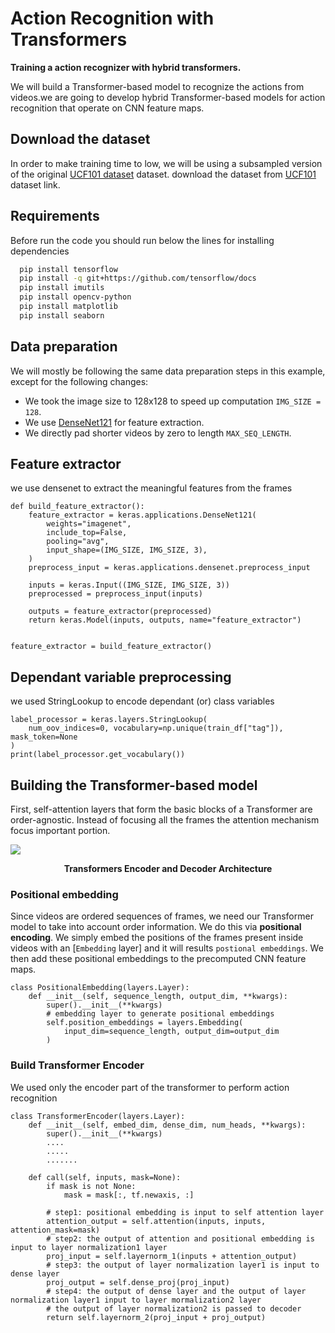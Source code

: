 # Action Recognition with Transformers

**Training a action recognizer with hybrid transformers.**

We will build a Transformer-based model to recognize the actions from videos.we are going to develop hybrid Transformer-based models for action recognition that operate on CNN feature maps.

## Download the dataset
In order to make training time to low, we will be using a subsampled version of the original [UCF101 dataset](https://www.crcv.ucf.edu/data/UCF101.php) dataset. download the dataset from [UCF101](https://git.io/JGc31) dataset link.

## Requirements
Before run the code you should run below the lines for installing dependencies
```bash
  pip install tensorflow
  pip install -q git+https://github.com/tensorflow/docs
  pip install imutils
  pip install opencv-python
  pip install matplotlib
  pip install seaborn
```

## Data preparation

We will mostly be following the same data preparation steps in this example, except for
the following changes:

* We took the image size to 128x128 to speed up computation ``IMG_SIZE = 128``.
* We use [DenseNet121](http://openaccess.thecvf.com/content_cvpr_2017/papers/Huang_Densely_Connected_Convolutional_CVPR_2017_paper.pdf)
for feature extraction.
* We directly pad shorter videos by zero to length `MAX_SEQ_LENGTH`.

## Feature extractor

we use densenet to extract the meaningful features from the frames
```
def build_feature_extractor():
    feature_extractor = keras.applications.DenseNet121(
        weights="imagenet",
        include_top=False,
        pooling="avg",
        input_shape=(IMG_SIZE, IMG_SIZE, 3),
    )
    preprocess_input = keras.applications.densenet.preprocess_input

    inputs = keras.Input((IMG_SIZE, IMG_SIZE, 3))
    preprocessed = preprocess_input(inputs)

    outputs = feature_extractor(preprocessed)
    return keras.Model(inputs, outputs, name="feature_extractor")


feature_extractor = build_feature_extractor()
```

## Dependant variable preprocessing

we used StringLookup to encode dependant (or) class variables
```
label_processor = keras.layers.StringLookup(
    num_oov_indices=0, vocabulary=np.unique(train_df["tag"]), mask_token=None
)
print(label_processor.get_vocabulary())
```

## Building the Transformer-based model

First, self-attention layers that form the basic blocks of a Transformer are
order-agnostic. Instead of focusing all the frames the attention mechanism focus important portion.

<img src="https://miro.medium.com/max/1400/1*iy12bH-FiUNOy9-0bULgSg.png"/>
<p align="center">
    <b>Transformers Encoder and Decoder Architecture</b>
</p>

### Positional embedding
Since videos are ordered sequences of frames, we need our
Transformer model to take into account order information.
We do this via **positional encoding**.
We simply embed the positions of the frames present inside videos with an
[`Embedding` layer] and it will results `postional embeddings`. We then
add these positional embeddings to the precomputed CNN feature maps.
```
class PositionalEmbedding(layers.Layer):
    def __init__(self, sequence_length, output_dim, **kwargs):
        super().__init__(**kwargs)
        # embedding layer to generate positional embeddings
        self.position_embeddings = layers.Embedding(
            input_dim=sequence_length, output_dim=output_dim
        )
```

### Build Transformer Encoder
We used only the encoder part of the transformer to perform action recognition

```
class TransformerEncoder(layers.Layer):
    def __init__(self, embed_dim, dense_dim, num_heads, **kwargs):
        super().__init__(**kwargs)
        ....
        .....
        .......

    def call(self, inputs, mask=None):
        if mask is not None:
            mask = mask[:, tf.newaxis, :]
        
        # step1: positional embedding is input to self attention layer
        attention_output = self.attention(inputs, inputs, attention_mask=mask)
        # step2: the output of attention and positional embedding is input to layer normalization1 layer
        proj_input = self.layernorm_1(inputs + attention_output)
        # step3: the output of layer normalization layer1 is input to dense layer
        proj_output = self.dense_proj(proj_input)
        # step4: the output of dense layer and the output of layer normalization layer1 input to layer mormalization2 layer
        # the output of layer normalization2 is passed to decoder
        return self.layernorm_2(proj_input + proj_output)
```
